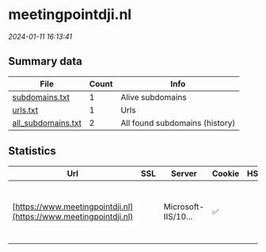 # meetingpointdji.nl
*2024-01-11 16:13:41*
## Summary data
| File       | Count | Info |
|------------|-------|------|
|[subdomains.txt](/data/meetingpointdji.nl/subdomains.txt)|1|Alive subdomains|
|[urls.txt](/data/meetingpointdji.nl/urls.txt)|1|Urls|
|[all_subdomains.txt](/data/meetingpointdji.nl/all_subdomains.txt)|2|All found subdomains (history)|
## Statistics
| Url | SSL | Server | Cookie | HSTS | CSP | XFO | XXP | RP | Tech |Title |
|------------|-------|------|------|------|------|------|------|------|------|------|
|[https://www.meetingpointdji.nl](https://www.meetingpointdji.nl)| |Microsoft-IIS/10...|:white_check_mark: | | | | | :white_check_mark: |Azure IIS:10.0 Microsoft ASP.NET Windows Server|Meeting_Point_DJ...|